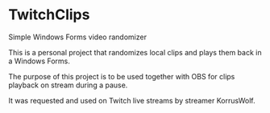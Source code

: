 # TwitchClips
Simple Windows Forms video randomizer

This is a personal project that randomizes local clips and plays them back in a Windows Forms.

The purpose of this project is to be used together with OBS for clips playback on stream during a pause.

It was requested and used on Twitch live streams by streamer KorrusWolf.

